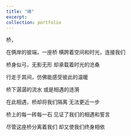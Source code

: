 ```yaml
---
title: "嶠"
excerpt:
collection: portfolio
---
```


桥，

在俩岸的彼端，一座桥
横跨着空间和时光，连接我们

桥身似弓，无影无形
却承载着时光的沧桑

行走于其间，仿佛能感受彼此的温暖

桥下潺潺的流水
或是相遇的涟漪

在此相遇，桥却将我们隔离
无法更近一步

桥上的每一砖每一石
见证了我们的相遇和誓言

尽管这座桥分离着我们
却又使我们终身相依




